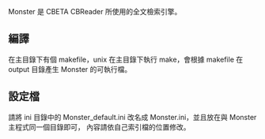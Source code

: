 Monster 是 CBETA CBReader 所使用的全文檢索引擎。

## 編譯 ##

在主目錄下有個 makefile，unix 在主目錄下執行 make，會根據 makefile 在 output 目錄產生 Monster 的可執行檔。

## 設定檔 ##

請將 ini 目錄中的 Monster_default.ini 改名成 Monster.ini，並且放在與 Monster 主程式同一個目錄即可，
內容請依自己索引檔的位置修改。
